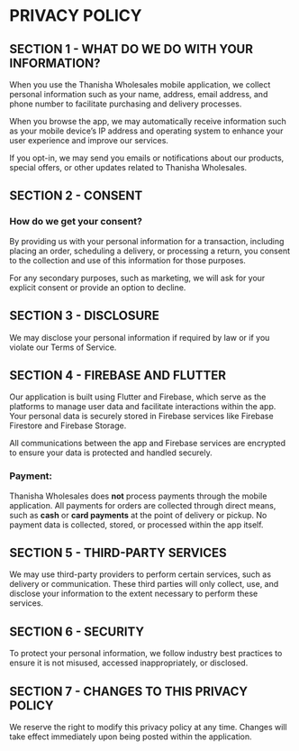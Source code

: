# PRIVACY POLICY

## SECTION 1 - WHAT DO WE DO WITH YOUR INFORMATION?

When you use the Thanisha Wholesales mobile application, we collect personal information such as your name, address, email address, and phone number to facilitate purchasing and delivery processes.

When you browse the app, we may automatically receive information such as your mobile device’s IP address and operating system to enhance your user experience and improve our services.

If you opt-in, we may send you emails or notifications about our products, special offers, or other updates related to Thanisha Wholesales.

## SECTION 2 - CONSENT

### How do we get your consent?

By providing us with your personal information for a transaction, including placing an order, scheduling a delivery, or processing a return, you consent to the collection and use of this information for those purposes.

For any secondary purposes, such as marketing, we will ask for your explicit consent or provide an option to decline.

## SECTION 3 - DISCLOSURE

We may disclose your personal information if required by law or if you violate our Terms of Service.

## SECTION 4 - FIREBASE AND FLUTTER

Our application is built using Flutter and Firebase, which serve as the platforms to manage user data and facilitate interactions within the app. Your personal data is securely stored in Firebase services like Firebase Firestore and Firebase Storage. 

All communications between the app and Firebase services are encrypted to ensure your data is protected and handled securely.

### Payment:

Thanisha Wholesales does **not** process payments through the mobile application. All payments for orders are collected through direct means, such as **cash** or **card payments** at the point of delivery or pickup. No payment data is collected, stored, or processed within the app itself.

## SECTION 5 - THIRD-PARTY SERVICES

We may use third-party providers to perform certain services, such as delivery or communication. These third parties will only collect, use, and disclose your information to the extent necessary to perform these services.

## SECTION 6 - SECURITY

To protect your personal information, we follow industry best practices to ensure it is not misused, accessed inappropriately, or disclosed.

## SECTION 7 - CHANGES TO THIS PRIVACY POLICY

We reserve the right to modify this privacy policy at any time. Changes will take effect immediately upon being posted within the application.
